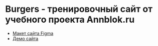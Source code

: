 # Burgers - тренировочный сайт от учебного проекта Annblok.ru

* [Макет сайта Figma](https://www.figma.com/file/ro37QLg0xBe0Rs9BvUmNbs/Burgers-Menu-Responsive-(Copy)?node-id=0%3A99)
* [Демо сайта](https://biomachine28.github.io/Module01-Burger/menu.html)
